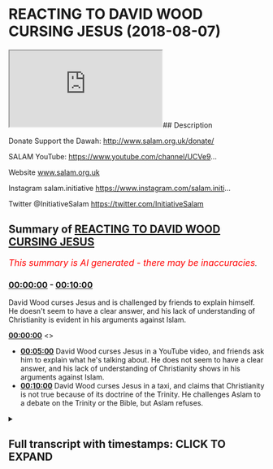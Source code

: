 # REACTING TO DAVID WOOD CURSING JESUS (2018-08-07)

<iframe loading='lazy' src='https://www.youtube.com/embed/fHHI2j71OXQ'></iframe>## Description

Donate Support the Dawah: http://www.salam.org.uk/donate/ 

SALAM YouTube: https://www.youtube.com/channel/UCVe9... 

Website www.salam.org.uk 

Instagram salam.initiative 
https://www.instagram.com/salam.initi... 

Twitter @InitiativeSalam 
https://twitter.com/InitiativeSalam

## Summary of [REACTING TO DAVID WOOD CURSING JESUS](https://www.youtube.com/watch?v=fHHI2j71OXQ)


*<span style="color:red; font-size:125%">This summary is AI generated - there may be inaccuracies</span>. [](/)*

### [00:00:00](https://www.youtube.com/watch?v=fHHI2j71OXQ&t=0) - [00:10:00](https://www.youtube.com/watch?v=fHHI2j71OXQ&t=600)

David Wood curses Jesus and is challenged by friends to explain himself. He doesn't seem to have a clear answer, and his lack of understanding of Christianity is evident in his arguments against Islam.

**[00:00:00](https://www.youtube.com/watch?v=fHHI2j71OXQ&t=0)** <>
* **[00:05:00](https://www.youtube.com/watch?v=fHHI2j71OXQ&t=300)** David Wood curses Jesus in a YouTube video, and friends ask him to explain what he's talking about. He does not seem to have a clear answer, and his lack of understanding of Christianity shows in his arguments against Islam.
* **[00:10:00](https://www.youtube.com/watch?v=fHHI2j71OXQ&t=600)** David Wood curses Jesus in a taxi, and claims that Christianity is not true because of its doctrine of the Trinity. He challenges Aslam to a debate on the Trinity or the Bible, but Aslam refuses.

<details><summary><h2>Full transcript with timestamps: CLICK TO EXPAND</h2></summary>

[0:00:12](https://youtu.be/fHHI2j71OXQ?t=12) as-salaam alaikum warahmatullahi what i  
[0:00:15](https://youtu.be/fHHI2j71OXQ?t=15) care to and welcome to another episode  
[0:00:16](https://youtu.be/fHHI2j71OXQ?t=16) of the booth where we unpack very  
[0:00:19](https://youtu.be/fHHI2j71OXQ?t=19) important topics and we talk about  
[0:00:21](https://youtu.be/fHHI2j71OXQ?t=21) things which you need to know i'm here  
[0:00:23](https://youtu.be/fHHI2j71OXQ?t=23) joined by Aladar how you doing hola  
[0:00:27](https://youtu.be/fHHI2j71OXQ?t=27) and we're gonna be reacting to a  
[0:00:29](https://youtu.be/fHHI2j71OXQ?t=29) particular individual who has been  
[0:00:34](https://youtu.be/fHHI2j71OXQ?t=34) trying to attack Islam who all of his  
[0:00:37](https://youtu.be/fHHI2j71OXQ?t=37) life his stated objective in his power  
[0:00:39](https://youtu.be/fHHI2j71OXQ?t=39) his life was Bread on his table  
[0:00:41](https://youtu.be/fHHI2j71OXQ?t=41) it puts bread on his table I know we're  
[0:00:44](https://youtu.be/fHHI2j71OXQ?t=44) not talking about the far right in EDL  
[0:00:46](https://youtu.be/fHHI2j71OXQ?t=46) we're talking about another person  
[0:00:47](https://youtu.be/fHHI2j71OXQ?t=47) called David Wood okay right so let's  
[0:00:55](https://youtu.be/fHHI2j71OXQ?t=55) watch this we came across a video I just  
[0:00:57](https://youtu.be/fHHI2j71OXQ?t=57) came across it recently in fact is very  
[0:00:59](https://youtu.be/fHHI2j71OXQ?t=59) interesting because I saw him fumbling  
[0:01:00](https://youtu.be/fHHI2j71OXQ?t=60) all over the place and I want to see the  
[0:01:02](https://youtu.be/fHHI2j71OXQ?t=62) video we wanna react to Joel oh yeah of  
[0:01:04](https://youtu.be/fHHI2j71OXQ?t=64) course here we are and once we just just  
[0:01:06](https://youtu.be/fHHI2j71OXQ?t=66) make it very close well yeah as long as  
[0:01:09](https://youtu.be/fHHI2j71OXQ?t=69) well like the Christians are not the  
[0:01:10](https://youtu.be/fHHI2j71OXQ?t=70) same yes anybody religion yeah so this  
[0:01:14](https://youtu.be/fHHI2j71OXQ?t=74) guy is specifically force into the  
[0:01:16](https://youtu.be/fHHI2j71OXQ?t=76) category of those extremist Christians  
[0:01:18](https://youtu.be/fHHI2j71OXQ?t=78) who that's why I specifically wrote in  
[0:01:20](https://youtu.be/fHHI2j71OXQ?t=80) wood is because the issue is these kind  
[0:01:33](https://youtu.be/fHHI2j71OXQ?t=93) if you really can censor if someone's  
[0:01:34](https://youtu.be/fHHI2j71OXQ?t=94) you click on enemy you can choose ignore  
[0:01:36](https://youtu.be/fHHI2j71OXQ?t=96) him but the least of the least you can  
[0:01:37](https://youtu.be/fHHI2j71OXQ?t=97) do is call it a rotten wood you know  
[0:01:39](https://youtu.be/fHHI2j71OXQ?t=99) that's the least I think we know justice  
[0:01:41](https://youtu.be/fHHI2j71OXQ?t=101) yeah with the stuff that is done mocking  
[0:01:43](https://youtu.be/fHHI2j71OXQ?t=103) the religion all these kind of lies and  
[0:01:45](https://youtu.be/fHHI2j71OXQ?t=105) fabrications etc and also he is known to  
[0:01:48](https://youtu.be/fHHI2j71OXQ?t=108) some from Slovenia yeah and he's tried  
[0:01:51](https://youtu.be/fHHI2j71OXQ?t=111) to attempt if I'm not mistaken attempt  
[0:01:53](https://youtu.be/fHHI2j71OXQ?t=113) to kill his dad or his friend or  
[0:01:54](https://youtu.be/fHHI2j71OXQ?t=114) something I heard something so from what  
[0:01:56](https://youtu.be/fHHI2j71OXQ?t=116) I know and I'm not just saying this and  
[0:01:58](https://youtu.be/fHHI2j71OXQ?t=118) by the way I we're not saying that  
[0:01:59](https://youtu.be/fHHI2j71OXQ?t=119) there's anything wrong with yeah yes so  
[0:02:04](https://youtu.be/fHHI2j71OXQ?t=124) the thing is he suffers from that so the  
[0:02:05](https://youtu.be/fHHI2j71OXQ?t=125) issue is though when you suffer for  
[0:02:07](https://youtu.be/fHHI2j71OXQ?t=127) something like that and you have a  
[0:02:07](https://youtu.be/fHHI2j71OXQ?t=127) violent past and compress that cuz he  
[0:02:10](https://youtu.be/fHHI2j71OXQ?t=130) says okay Christian he changed his life  
[0:02:12](https://youtu.be/fHHI2j71OXQ?t=132) the thing is if  
[0:02:13](https://youtu.be/fHHI2j71OXQ?t=133) have a vile nature you're going to try  
[0:02:16](https://youtu.be/fHHI2j71OXQ?t=136) to distort it in different way so now is  
[0:02:18](https://youtu.be/fHHI2j71OXQ?t=138) done it shows Islam and folk I'm gonna  
[0:02:20](https://youtu.be/fHHI2j71OXQ?t=140) take all this anger out on Islam and  
[0:02:22](https://youtu.be/fHHI2j71OXQ?t=142) that's how I think what's going on here  
[0:02:23](https://youtu.be/fHHI2j71OXQ?t=143) pure hatred and whatever this what a  
[0:02:26](https://youtu.be/fHHI2j71OXQ?t=146) video that's actually quite profound if  
[0:02:28](https://youtu.be/fHHI2j71OXQ?t=148) you actually wore top right yeah yes  
[0:02:30](https://youtu.be/fHHI2j71OXQ?t=150) where do you okay Jesus peace be upon  
[0:02:37](https://youtu.be/fHHI2j71OXQ?t=157) him was crucified on a cross tree or  
[0:02:39](https://youtu.be/fHHI2j71OXQ?t=159) Paul in light of Deuteronomy chapter 21  
[0:02:42](https://youtu.be/fHHI2j71OXQ?t=162) verses 22 and 23 in Galatians chapter 3  
[0:02:45](https://youtu.be/fHHI2j71OXQ?t=165) verse 13 which states that whoever is  
[0:02:48](https://youtu.be/fHHI2j71OXQ?t=168) hung on a tree or pole or cross is  
[0:02:50](https://youtu.be/fHHI2j71OXQ?t=170) cursed thank you well I'd say you're  
[0:02:54](https://youtu.be/fHHI2j71OXQ?t=174) about that close to understanding the  
[0:02:56](https://youtu.be/fHHI2j71OXQ?t=176) gospel right because we know we know  
[0:03:00](https://youtu.be/fHHI2j71OXQ?t=180) Jesus is is righteous according to both  
[0:03:03](https://youtu.be/fHHI2j71OXQ?t=183) the Bible and the Quran Muhammad in the  
[0:03:07](https://youtu.be/fHHI2j71OXQ?t=187) hadith said that Satan touches everyone  
[0:03:10](https://youtu.be/fHHI2j71OXQ?t=190) who comes into the world that he  
[0:03:11](https://youtu.be/fHHI2j71OXQ?t=191) couldn't touch Jesus or his mother  
[0:03:12](https://youtu.be/fHHI2j71OXQ?t=192) everyone else Muhammad everyone Satan  
[0:03:15](https://youtu.be/fHHI2j71OXQ?t=195) could touch him but not Jesus and so  
[0:03:17](https://youtu.be/fHHI2j71OXQ?t=197) you're right how do how do we reconcile  
[0:03:20](https://youtu.be/fHHI2j71OXQ?t=200) our belief that Jesus was righteous with  
[0:03:23](https://youtu.be/fHHI2j71OXQ?t=203) the Old Testament claim that anyone  
[0:03:25](https://youtu.be/fHHI2j71OXQ?t=205) who's hung on a tree is cursed and it  
[0:03:29](https://youtu.be/fHHI2j71OXQ?t=209) seems that we would have to say that  
[0:03:31](https://youtu.be/fHHI2j71OXQ?t=211) Jesus was cursed in spite of being  
[0:03:34](https://youtu.be/fHHI2j71OXQ?t=214) righteous and that's exactly what that  
[0:03:37](https://youtu.be/fHHI2j71OXQ?t=217) what the gospel says right the one who  
[0:03:39](https://youtu.be/fHHI2j71OXQ?t=219) is without sin and became for us so yeah  
[0:03:45](https://youtu.be/fHHI2j71OXQ?t=225) if you if you if we if we left those  
[0:03:47](https://youtu.be/fHHI2j71OXQ?t=227) things out and you would wonder oh it  
[0:03:49](https://youtu.be/fHHI2j71OXQ?t=229) was Jesus cursed well Jesus was  
[0:03:51](https://youtu.be/fHHI2j71OXQ?t=231) righteous and yet he was cursed and  
[0:03:53](https://youtu.be/fHHI2j71OXQ?t=233) noticed he was hung on a tree  
[0:03:55](https://youtu.be/fHHI2j71OXQ?t=235) according to shibir as well so he's  
[0:03:58](https://youtu.be/fHHI2j71OXQ?t=238) under a curse according to both views on  
[0:04:02](https://youtu.be/fHHI2j71OXQ?t=242) the stage tonight  
[0:04:03](https://youtu.be/fHHI2j71OXQ?t=243) and so and so if Jesus was under a curse  
[0:04:08](https://youtu.be/fHHI2j71OXQ?t=248) well what do we do there in in  
[0:04:11](https://youtu.be/fHHI2j71OXQ?t=251) Christianity he's under a curse for a  
[0:04:13](https://youtu.be/fHHI2j71OXQ?t=253) reason right he's under a curse for a  
[0:04:14](https://youtu.be/fHHI2j71OXQ?t=254) reason because he's becoming a curse for  
[0:04:17](https://youtu.be/fHHI2j71OXQ?t=257) us right so that we can be forgiven as  
[0:04:20](https://youtu.be/fHHI2j71OXQ?t=260) far as other interpretations I guess  
[0:04:23](https://youtu.be/fHHI2j71OXQ?t=263) he's a he's under a curse because he was  
[0:04:25](https://youtu.be/fHHI2j71OXQ?t=265) hung on a tree but  
[0:04:27](https://youtu.be/fHHI2j71OXQ?t=267) I join watch all the way through this is  
[0:04:29](https://youtu.be/fHHI2j71OXQ?t=269) actually mad stuffy I'm nervous keep  
[0:04:31](https://youtu.be/fHHI2j71OXQ?t=271) watching I think this is really  
[0:04:32](https://youtu.be/fHHI2j71OXQ?t=272) important I don't know she beers about  
[0:04:34](https://youtu.be/fHHI2j71OXQ?t=274) to answer so he can explain what what he  
[0:04:36](https://youtu.be/fHHI2j71OXQ?t=276) would think about Jesus being hung on  
[0:04:40](https://youtu.be/fHHI2j71OXQ?t=280) the tree I agree that Jesus was  
[0:04:43](https://youtu.be/fHHI2j71OXQ?t=283) righteous bro he sounded this is how he  
[0:04:47](https://youtu.be/fHHI2j71OXQ?t=287) sounded to me yeah it sounded like going  
[0:04:49](https://youtu.be/fHHI2j71OXQ?t=289) to a drunk guy and just asking him about  
[0:04:52](https://youtu.be/fHHI2j71OXQ?t=292) this he sounds like he's either imagine  
[0:04:54](https://youtu.be/fHHI2j71OXQ?t=294) you got a jungle meetup explained to me  
[0:04:56](https://youtu.be/fHHI2j71OXQ?t=296) for example how does the universe of  
[0:05:00](https://youtu.be/fHHI2j71OXQ?t=300) friends on some question and he starts  
[0:05:01](https://youtu.be/fHHI2j71OXQ?t=301) saying oh you know apples and bananas  
[0:05:03](https://youtu.be/fHHI2j71OXQ?t=303) and I went home in the microwave  
[0:05:04](https://youtu.be/fHHI2j71OXQ?t=304) exploded anything what they talking and  
[0:05:06](https://youtu.be/fHHI2j71OXQ?t=306) then and I was walking I fell down and  
[0:05:08](https://youtu.be/fHHI2j71OXQ?t=308) there was a blue dog what the hell are  
[0:05:10](https://youtu.be/fHHI2j71OXQ?t=310) you talking about  
[0:05:11](https://youtu.be/fHHI2j71OXQ?t=311) he seems that he's all over the place  
[0:05:12](https://youtu.be/fHHI2j71OXQ?t=312) simply does not have an answer and how  
[0:05:14](https://youtu.be/fHHI2j71OXQ?t=314) many times he was a man doesn't have an  
[0:05:16](https://youtu.be/fHHI2j71OXQ?t=316) answer for the question completely  
[0:05:21](https://youtu.be/fHHI2j71OXQ?t=321) written this guy is an intelligent guy  
[0:05:22](https://youtu.be/fHHI2j71OXQ?t=322) why not yeah he's not he's an  
[0:05:24](https://youtu.be/fHHI2j71OXQ?t=324) intelligent guy is not do you know you  
[0:05:28](https://youtu.be/fHHI2j71OXQ?t=328) can reason yeah you can really concern  
[0:05:30](https://youtu.be/fHHI2j71OXQ?t=330) Teresa it's not  
[0:05:31](https://youtu.be/fHHI2j71OXQ?t=331) oh he's not ignoramus in that yeah you  
[0:05:34](https://youtu.be/fHHI2j71OXQ?t=334) know I think the PhD as well I've done  
[0:05:36](https://youtu.be/fHHI2j71OXQ?t=336) research so he's either it's a living  
[0:05:38](https://youtu.be/fHHI2j71OXQ?t=338) guy okay so he's gone to that level of  
[0:05:40](https://youtu.be/fHHI2j71OXQ?t=340) academia so obviously you can reason  
[0:05:41](https://youtu.be/fHHI2j71OXQ?t=341) yeah if that's the case I mean this is  
[0:05:45](https://youtu.be/fHHI2j71OXQ?t=345) not a matter of his intelligence Joe  
[0:05:47](https://youtu.be/fHHI2j71OXQ?t=347) this is a Meryl  
[0:05:47](https://youtu.be/fHHI2j71OXQ?t=347) trying to square a circle yes I'm a  
[0:05:50](https://youtu.be/fHHI2j71OXQ?t=350) square a circle look it's gonna happen  
[0:05:51](https://youtu.be/fHHI2j71OXQ?t=351) you can't have your cake and eat it yeah  
[0:05:54](https://youtu.be/fHHI2j71OXQ?t=354) so here at the same time you've got  
[0:05:56](https://youtu.be/fHHI2j71OXQ?t=356) Jesus Christ yeah who on one part of the  
[0:06:00](https://youtu.be/fHHI2j71OXQ?t=360) Gospels that says that like a Galatians  
[0:06:02](https://youtu.be/fHHI2j71OXQ?t=362) extend you draw me that someone who's on  
[0:06:04](https://youtu.be/fHHI2j71OXQ?t=364) a cross is cursed Jesus Christ is meant  
[0:06:06](https://youtu.be/fHHI2j71OXQ?t=366) to have been a not cross therefore Jesus  
[0:06:08](https://youtu.be/fHHI2j71OXQ?t=368) Christ is cursed but also Jesus Christ  
[0:06:10](https://youtu.be/fHHI2j71OXQ?t=370) is known as God so God is cursed  
[0:06:15](https://youtu.be/fHHI2j71OXQ?t=375) you see the problem with this in DC one  
[0:06:17](https://youtu.be/fHHI2j71OXQ?t=377) thing we see about wrong would here yes  
[0:06:19](https://youtu.be/fHHI2j71OXQ?t=379) is that he always a Texas nun yes so now  
[0:06:22](https://youtu.be/fHHI2j71OXQ?t=382) one thing that does it feels to me that  
[0:06:23](https://youtu.be/fHHI2j71OXQ?t=383) and on his channel you I've hardly seen  
[0:06:26](https://youtu.be/fHHI2j71OXQ?t=386) him and not that I watch it but talking  
[0:06:29](https://youtu.be/fHHI2j71OXQ?t=389) about Christianity like he doesn't it's  
[0:06:31](https://youtu.be/fHHI2j71OXQ?t=391) always main focus is attacking Islam  
[0:06:33](https://youtu.be/fHHI2j71OXQ?t=393) yeah but one thing he fails to realize  
[0:06:35](https://youtu.be/fHHI2j71OXQ?t=395) and I'm talking about Christians like  
[0:06:36](https://youtu.be/fHHI2j71OXQ?t=396) him because Christians are good people  
[0:06:38](https://youtu.be/fHHI2j71OXQ?t=398) so that's why when I'm talking this  
[0:06:39](https://youtu.be/fHHI2j71OXQ?t=399) business when I say rotten wood I'm  
[0:06:40](https://youtu.be/fHHI2j71OXQ?t=400) talking about him  
[0:06:41](https://youtu.be/fHHI2j71OXQ?t=401) specifically as you know I believe he's  
[0:06:43](https://youtu.be/fHHI2j71OXQ?t=403) an evil Christian yeah yeah sadly he  
[0:06:46](https://youtu.be/fHHI2j71OXQ?t=406) fails to realize that this doctrine  
[0:06:50](https://youtu.be/fHHI2j71OXQ?t=410) Christianity with Islam it's all about  
[0:06:53](https://youtu.be/fHHI2j71OXQ?t=413) subjective okay the Prophet did this  
[0:06:55](https://youtu.be/fHHI2j71OXQ?t=415) maybe okay but this is all subjective  
[0:06:58](https://youtu.be/fHHI2j71OXQ?t=418) because right now our main objective of  
[0:07:00](https://youtu.be/fHHI2j71OXQ?t=420) sanam is to be constructed suppose ideas  
[0:07:03](https://youtu.be/fHHI2j71OXQ?t=423) why do we do that because everybody that  
[0:07:05](https://youtu.be/fHHI2j71OXQ?t=425) comes and these people who are using  
[0:07:06](https://youtu.be/fHHI2j71OXQ?t=426) these arguments they use it on the basis  
[0:07:08](https://youtu.be/fHHI2j71OXQ?t=428) of cloud judgment or some mess no no  
[0:07:10](https://youtu.be/fHHI2j71OXQ?t=430) you're onto something because what  
[0:07:11](https://youtu.be/fHHI2j71OXQ?t=431) you're saying is this is you're saying  
[0:07:13](https://youtu.be/fHHI2j71OXQ?t=433) that Christianity or what we mean by  
[0:07:15](https://youtu.be/fHHI2j71OXQ?t=435) Christianity is to be complete specific  
[0:07:16](https://youtu.be/fHHI2j71OXQ?t=436) is important I see in Christianity all  
[0:07:18](https://youtu.be/fHHI2j71OXQ?t=438) the Nicene Creed the Trinitarian  
[0:07:20](https://youtu.be/fHHI2j71OXQ?t=440) Christianity the ones which you know are  
[0:07:22](https://youtu.be/fHHI2j71OXQ?t=442) formulated in the seven ecumenical  
[0:07:23](https://youtu.be/fHHI2j71OXQ?t=443) councils this Christian getting it's  
[0:07:26](https://youtu.be/fHHI2j71OXQ?t=446) particularly contradictory as it comes  
[0:07:28](https://youtu.be/fHHI2j71OXQ?t=448) as it relates to theology yes sir the  
[0:07:31](https://youtu.be/fHHI2j71OXQ?t=451) fact that the father is God the Son is  
[0:07:33](https://youtu.be/fHHI2j71OXQ?t=453) God the Holy Spirit is God yet they're  
[0:07:35](https://youtu.be/fHHI2j71OXQ?t=455) all one God  
[0:07:36](https://youtu.be/fHHI2j71OXQ?t=456) yeah the old independent body of the  
[0:07:37](https://youtu.be/fHHI2j71OXQ?t=457) same time is in contradiction isn't as a  
[0:07:40](https://youtu.be/fHHI2j71OXQ?t=460) problem from the root so that's a root  
[0:07:43](https://youtu.be/fHHI2j71OXQ?t=463) problem and those final issue and the  
[0:07:45](https://youtu.be/fHHI2j71OXQ?t=465) only way Christians because they're  
[0:07:46](https://youtu.be/fHHI2j71OXQ?t=466) losing the audience let's be completely  
[0:07:47](https://youtu.be/fHHI2j71OXQ?t=467) fine yes all studies have shown yeah  
[0:07:49](https://youtu.be/fHHI2j71OXQ?t=469) most studies have shown and even like  
[0:07:51](https://youtu.be/fHHI2j71OXQ?t=471) peer research look at the senses in this  
[0:07:53](https://youtu.be/fHHI2j71OXQ?t=473) country the you techniques in 2001  
[0:07:55](https://youtu.be/fHHI2j71OXQ?t=475) yeah okay there's 75 percent Christians  
[0:07:57](https://youtu.be/fHHI2j71OXQ?t=477) in 2011 yeah 54 percent on 50 something  
[0:07:59](https://youtu.be/fHHI2j71OXQ?t=479) percent so it was a 20% decrease in the  
[0:08:02](https://youtu.be/fHHI2j71OXQ?t=482) apostasy and Christianity is Bram pant  
[0:08:05](https://youtu.be/fHHI2j71OXQ?t=485) yes  
[0:08:05](https://youtu.be/fHHI2j71OXQ?t=485) so the strategy has to be as follows I  
[0:08:08](https://youtu.be/fHHI2j71OXQ?t=488) mean they know that if they try and  
[0:08:09](https://youtu.be/fHHI2j71OXQ?t=489) promote  
[0:08:10](https://youtu.be/fHHI2j71OXQ?t=490) trinitarianism yeah that has been the  
[0:08:12](https://youtu.be/fHHI2j71OXQ?t=492) worst strategy in terms of proselytizing  
[0:08:14](https://youtu.be/fHHI2j71OXQ?t=494) and sighs is completely the worst right  
[0:08:17](https://youtu.be/fHHI2j71OXQ?t=497) so hey they've had to do another  
[0:08:19](https://youtu.be/fHHI2j71OXQ?t=499) strategy which is let's attack another  
[0:08:20](https://youtu.be/fHHI2j71OXQ?t=500) religion which is the main competitor in  
[0:08:22](https://youtu.be/fHHI2j71OXQ?t=502) this case let's attack Islam because we  
[0:08:24](https://youtu.be/fHHI2j71OXQ?t=504) can't promote our own religion let's try  
[0:08:27](https://youtu.be/fHHI2j71OXQ?t=507) and attack the main competitor therefore  
[0:08:29](https://youtu.be/fHHI2j71OXQ?t=509) and yeah we'll get the customers through  
[0:08:31](https://youtu.be/fHHI2j71OXQ?t=511) that way exactly this is what exactly  
[0:08:32](https://youtu.be/fHHI2j71OXQ?t=512) Shaitaan fell into because the matter is  
[0:08:34](https://youtu.be/fHHI2j71OXQ?t=514) that hmm he was doing to help and he  
[0:08:36](https://youtu.be/fHHI2j71OXQ?t=516) said look I'm going down yes I'm gonna  
[0:08:38](https://youtu.be/fHHI2j71OXQ?t=518) take as much people down with me and  
[0:08:39](https://youtu.be/fHHI2j71OXQ?t=519) this is exactly what's happening because  
[0:08:40](https://youtu.be/fHHI2j71OXQ?t=520) they're thinking okay control do we have  
[0:08:42](https://youtu.be/fHHI2j71OXQ?t=522) a root problem yet yeah this is a  
[0:08:45](https://youtu.be/fHHI2j71OXQ?t=525) problem right so they think okay this is  
[0:08:48](https://youtu.be/fHHI2j71OXQ?t=528) a big problem we kind of become and this  
[0:08:49](https://youtu.be/fHHI2j71OXQ?t=529) F&E we're just sorry for him Sophia no  
[0:08:51](https://youtu.be/fHHI2j71OXQ?t=531) it's not you can tell Elijah saw what  
[0:08:54](https://youtu.be/fHHI2j71OXQ?t=534) you were saying is the root  
[0:08:55](https://youtu.be/fHHI2j71OXQ?t=535) because if you consider it like  
[0:08:56](https://youtu.be/fHHI2j71OXQ?t=536) analogous to a tree right you have the  
[0:08:58](https://youtu.be/fHHI2j71OXQ?t=538) roots of a tree in the branch of Leeds  
[0:08:59](https://youtu.be/fHHI2j71OXQ?t=539) all he's doing is you'll never I don't  
[0:09:01](https://youtu.be/fHHI2j71OXQ?t=541) know you'll never see him really  
[0:09:03](https://youtu.be/fHHI2j71OXQ?t=543) spending time yes I've not seen once  
[0:09:06](https://youtu.be/fHHI2j71OXQ?t=546) again but you'll never see him yeah  
[0:09:08](https://youtu.be/fHHI2j71OXQ?t=548) spending time trying to dismiss the idea  
[0:09:11](https://youtu.be/fHHI2j71OXQ?t=551) of one tell hate the main the  
[0:09:13](https://youtu.be/fHHI2j71OXQ?t=553) centerpiece of the cells of your mother  
[0:09:15](https://youtu.be/fHHI2j71OXQ?t=555) because why was it makes more sense than  
[0:09:18](https://youtu.be/fHHI2j71OXQ?t=558) his alternately of course that's the  
[0:09:20](https://youtu.be/fHHI2j71OXQ?t=560) reason why when it comes to Islam he's  
[0:09:22](https://youtu.be/fHHI2j71OXQ?t=562) looking at the movies and thinking it's  
[0:09:23](https://youtu.be/fHHI2j71OXQ?t=563) solid there's no point me banging my  
[0:09:25](https://youtu.be/fHHI2j71OXQ?t=565) head on it if it's not gonna move yeah  
[0:09:26](https://youtu.be/fHHI2j71OXQ?t=566) I'll bow to beliefs yeah yeah even  
[0:09:28](https://youtu.be/fHHI2j71OXQ?t=568) though I said before because I said it's  
[0:09:31](https://youtu.be/fHHI2j71OXQ?t=571) a cultural issue yes it's a quotation  
[0:09:33](https://youtu.be/fHHI2j71OXQ?t=573) and I'm so in understanding of  
[0:09:35](https://youtu.be/fHHI2j71OXQ?t=575) subjective understanding of certain  
[0:09:37](https://youtu.be/fHHI2j71OXQ?t=577) things so when they look every thinking  
[0:09:38](https://youtu.be/fHHI2j71OXQ?t=578) oh that's wrong it's wrong to your  
[0:09:40](https://youtu.be/fHHI2j71OXQ?t=580) subjective reasoning that's being cloudy  
[0:09:42](https://youtu.be/fHHI2j71OXQ?t=582) today with liberalism and feminism and  
[0:09:43](https://youtu.be/fHHI2j71OXQ?t=583) communism and all these kind of isn't  
[0:09:45](https://youtu.be/fHHI2j71OXQ?t=585) absolute so that's the reason why when  
[0:09:47](https://youtu.be/fHHI2j71OXQ?t=587) you look at for example the perfect  
[0:09:48](https://youtu.be/fHHI2j71OXQ?t=588) peace of mind marine I say oh excuse me  
[0:09:51](https://youtu.be/fHHI2j71OXQ?t=591) this is a new phenomena this did not  
[0:09:54](https://youtu.be/fHHI2j71OXQ?t=594) happen or interested in you these  
[0:09:55](https://youtu.be/fHHI2j71OXQ?t=595) arguments before this is something new  
[0:09:57](https://youtu.be/fHHI2j71OXQ?t=597) what does that show you it shows you  
[0:09:58](https://youtu.be/fHHI2j71OXQ?t=598) mister common problem that's why he goes  
[0:10:01](https://youtu.be/fHHI2j71OXQ?t=601) in a taxi what does he do he goes  
[0:10:02](https://youtu.be/fHHI2j71OXQ?t=602) missing on the theology he wouldn't  
[0:10:04](https://youtu.be/fHHI2j71OXQ?t=604) because our theology is um not to sound  
[0:10:06](https://youtu.be/fHHI2j71OXQ?t=606) arrogant this is the truth you can't  
[0:10:08](https://youtu.be/fHHI2j71OXQ?t=608) that's the reason why people accept this  
[0:10:10](https://youtu.be/fHHI2j71OXQ?t=610) thumb and that's why he goes and tries  
[0:10:12](https://youtu.be/fHHI2j71OXQ?t=612) to mock the Prophet do and doing that  
[0:10:14](https://youtu.be/fHHI2j71OXQ?t=614) absolutely  
[0:10:15](https://youtu.be/fHHI2j71OXQ?t=615) the main reason people leave  
[0:10:16](https://youtu.be/fHHI2j71OXQ?t=616) Christianity and join Islam which is  
[0:10:18](https://youtu.be/fHHI2j71OXQ?t=618) which and which happens by the reason is  
[0:10:20](https://youtu.be/fHHI2j71OXQ?t=620) because of this idea  
[0:10:21](https://youtu.be/fHHI2j71OXQ?t=621) I mean of not understanding the Trinity  
[0:10:24](https://youtu.be/fHHI2j71OXQ?t=624) understanding is a contradiction in  
[0:10:25](https://youtu.be/fHHI2j71OXQ?t=625) terms  
[0:10:25](https://youtu.be/fHHI2j71OXQ?t=625) it breaks the local tradition and then  
[0:10:27](https://youtu.be/fHHI2j71OXQ?t=627) realizing that the tawheed  
[0:10:29](https://youtu.be/fHHI2j71OXQ?t=629) top here which the idea of one God here  
[0:10:31](https://youtu.be/fHHI2j71OXQ?t=631) all these things is actually much more  
[0:10:33](https://youtu.be/fHHI2j71OXQ?t=633) secure and clear and there's no  
[0:10:35](https://youtu.be/fHHI2j71OXQ?t=635) contradiction so guys now it's time to  
[0:10:39](https://youtu.be/fHHI2j71OXQ?t=639) get serious because this man here has  
[0:10:40](https://youtu.be/fHHI2j71OXQ?t=640) dedicated his life to attack me Aslam  
[0:10:42](https://youtu.be/fHHI2j71OXQ?t=642) and in a sense we've dedicated our life  
[0:10:45](https://youtu.be/fHHI2j71OXQ?t=645) for the opposite reason and so I only  
[0:10:47](https://youtu.be/fHHI2j71OXQ?t=647) makes sense that we cross cross paths  
[0:10:49](https://youtu.be/fHHI2j71OXQ?t=649) I've already debated J Smith in the park  
[0:10:51](https://youtu.be/fHHI2j71OXQ?t=651) every debate is you know his friend and  
[0:10:54](https://youtu.be/fHHI2j71OXQ?t=654) his colleague Ian and I came with no  
[0:10:57](https://youtu.be/fHHI2j71OXQ?t=657) preparation I came with a pink vest yeah  
[0:10:59](https://youtu.be/fHHI2j71OXQ?t=659) terrible the point I'm making to you is  
[0:11:03](https://youtu.be/fHHI2j71OXQ?t=663) now I think the challenge has to be put  
[0:11:05](https://youtu.be/fHHI2j71OXQ?t=665) on the table since you've dedicated your  
[0:11:08](https://youtu.be/fHHI2j71OXQ?t=668) life for this  
[0:11:09](https://youtu.be/fHHI2j71OXQ?t=669) let's debate either you come to me or I  
[0:11:12](https://youtu.be/fHHI2j71OXQ?t=672) will come to you we should set a date to  
[0:11:16](https://youtu.be/fHHI2j71OXQ?t=676) debate because frankly it has to be done  
[0:11:19](https://youtu.be/fHHI2j71OXQ?t=679) now you could decide that okay this is  
[0:11:22](https://youtu.be/fHHI2j71OXQ?t=682) something I don't want to do well then  
[0:11:25](https://youtu.be/fHHI2j71OXQ?t=685) you'll be accused of the very thing you  
[0:11:26](https://youtu.be/fHHI2j71OXQ?t=686) accused others like zakir naik of doing  
[0:11:28](https://youtu.be/fHHI2j71OXQ?t=688) which is running away Rob rotten hood so  
[0:11:32](https://youtu.be/fHHI2j71OXQ?t=692) you're gonna have to take this challenge  
[0:11:34](https://youtu.be/fHHI2j71OXQ?t=694) and you can't escape the fact that we do  
[0:11:36](https://youtu.be/fHHI2j71OXQ?t=696) have a social media following  
[0:11:38](https://youtu.be/fHHI2j71OXQ?t=698) we do have Muslims watching and tuning  
[0:11:41](https://youtu.be/fHHI2j71OXQ?t=701) in to what we have to say there is no  
[0:11:43](https://youtu.be/fHHI2j71OXQ?t=703) reason for you to decline this challenge  
[0:11:46](https://youtu.be/fHHI2j71OXQ?t=706) and there's every reason for you to  
[0:11:48](https://youtu.be/fHHI2j71OXQ?t=708) accept it so here this is a formal  
[0:11:52](https://youtu.be/fHHI2j71OXQ?t=712) invitation to the way get your gloves  
[0:11:56](https://youtu.be/fHHI2j71OXQ?t=716) get your mouth guard yeah I'm not  
[0:11:59](https://youtu.be/fHHI2j71OXQ?t=719) talking about physical ones in  
[0:12:02](https://youtu.be/fHHI2j71OXQ?t=722) proverbially get your intellectual  
[0:12:05](https://youtu.be/fHHI2j71OXQ?t=725) gloves and get your intellectual mouth  
[0:12:06](https://youtu.be/fHHI2j71OXQ?t=726) guard because let us really discuss one  
[0:12:10](https://youtu.be/fHHI2j71OXQ?t=730) of the foundational issues because this  
[0:12:13](https://youtu.be/fHHI2j71OXQ?t=733) is what we're accusing you're running  
[0:12:14](https://youtu.be/fHHI2j71OXQ?t=734) away from let's not talk about  
[0:12:16](https://youtu.be/fHHI2j71OXQ?t=736) peripheral tertiary matters yeah if you  
[0:12:19](https://youtu.be/fHHI2j71OXQ?t=739) really are not fearful and you are  
[0:12:21](https://youtu.be/fHHI2j71OXQ?t=741) completely honest to yourself and others  
[0:12:23](https://youtu.be/fHHI2j71OXQ?t=743) you believe Christianity is the truth  
[0:12:25](https://youtu.be/fHHI2j71OXQ?t=745) and you believe that the idea of that  
[0:12:27](https://youtu.be/fHHI2j71OXQ?t=747) three and one and one and three is a  
[0:12:29](https://youtu.be/fHHI2j71OXQ?t=749) true concept and you're willing to put  
[0:12:30](https://youtu.be/fHHI2j71OXQ?t=750) your life on the line for that let's  
[0:12:33](https://youtu.be/fHHI2j71OXQ?t=753) debate the Trinity or alternatively you  
[0:12:38](https://youtu.be/fHHI2j71OXQ?t=758) can debate the Bible and its  
[0:12:40](https://youtu.be/fHHI2j71OXQ?t=760) preservation comparative to the chronic  
[0:12:42](https://youtu.be/fHHI2j71OXQ?t=762) preservation whatever the debate we're  
[0:12:45](https://youtu.be/fHHI2j71OXQ?t=765) ready for you David look or absolutely  
[0:12:47](https://youtu.be/fHHI2j71OXQ?t=767) be ready because we're absolutely sure  
[0:12:49](https://youtu.be/fHHI2j71OXQ?t=769) that when truth is held against  
[0:12:53](https://youtu.be/fHHI2j71OXQ?t=773) falsehood how false with perishes  
[0:12:56](https://youtu.be/fHHI2j71OXQ?t=776) because falsehood is by its nature bound  
[0:12:58](https://youtu.be/fHHI2j71OXQ?t=778) to perish Ali yeah anything you want to  
[0:13:01](https://youtu.be/fHHI2j71OXQ?t=781) know this is amazing also just to keep  
[0:13:03](https://youtu.be/fHHI2j71OXQ?t=783) in mind that also I'm sorry sure these  
[0:13:06](https://youtu.be/fHHI2j71OXQ?t=786) misconceptions  
[0:13:06](https://youtu.be/fHHI2j71OXQ?t=786) yes regular basis so if you can keep an  
[0:13:08](https://youtu.be/fHHI2j71OXQ?t=788) eye on that it's called it's going to be  
[0:13:10](https://youtu.be/fHHI2j71OXQ?t=790) called the white piles okay it's going  
[0:13:11](https://youtu.be/fHHI2j71OXQ?t=791) to be actually the ywh why so that will  
[0:13:14](https://youtu.be/fHHI2j71OXQ?t=794) deal with all the things all the things  
[0:13:15](https://youtu.be/fHHI2j71OXQ?t=795) that is kind of person his friend  
[0:13:19](https://youtu.be/fHHI2j71OXQ?t=799) are going up online user misconceptions  
[0:13:21](https://youtu.be/fHHI2j71OXQ?t=801) of the problems so we'll deal with the  
[0:13:22](https://youtu.be/fHHI2j71OXQ?t=802) tertiary from our sources Alice or Tom  
[0:13:25](https://youtu.be/fHHI2j71OXQ?t=805) Dick Harry or rotten wood so you're  
[0:13:28](https://youtu.be/fHHI2j71OXQ?t=808) saying that with those two issues with  
[0:13:30](https://youtu.be/fHHI2j71OXQ?t=810) those peripheral issues yes we'll deal  
[0:13:32](https://youtu.be/fHHI2j71OXQ?t=812) with those as well  
[0:13:32](https://youtu.be/fHHI2j71OXQ?t=812) one by one one by one by one but what  
[0:13:35](https://youtu.be/fHHI2j71OXQ?t=815) you're saying is what I'm saying is  
[0:13:38](https://youtu.be/fHHI2j71OXQ?t=818) let's debate on fundamental issues if he  
[0:13:43](https://youtu.be/fHHI2j71OXQ?t=823) says no then no you know for sure that  
[0:13:46](https://youtu.be/fHHI2j71OXQ?t=826) this man is I don't know yes after what  
[0:13:49](https://youtu.be/fHHI2j71OXQ?t=829) I've seen there yeah it's been  
[0:13:50](https://youtu.be/fHHI2j71OXQ?t=830) humiliated on that note make sure you  
[0:13:56](https://youtu.be/fHHI2j71OXQ?t=836) guys obviously tune in for the next  
[0:13:57](https://youtu.be/fHHI2j71OXQ?t=837) episode of the booth we're going to be  
[0:13:59](https://youtu.be/fHHI2j71OXQ?t=839) taking these guys out one by one as we  
[0:14:02](https://youtu.be/fHHI2j71OXQ?t=842) are alhamdulillah put the flag there  
[0:14:04](https://youtu.be/fHHI2j71OXQ?t=844) let's take over come by joking but celeb  
[0:14:07](https://youtu.be/fHHI2j71OXQ?t=847) Ollie can want to layer again  
[0:14:20](https://youtu.be/fHHI2j71OXQ?t=860) [Music]  
</details>